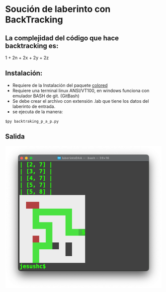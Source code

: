 # Soución de laberinto con BackTracking

## La complejidad del código que hace backtracking es:
1 + 2n + 2x + 2y + 2z 
  

## Instalación:
- Requiere de la Instalación del paquete [colored](https://pypi.org/project/colored/)
- Requiere una terminal linux  ANSI/VT100, en windows funciona con emulador BASH de git. (GitBash)
- Se debe crear el archivo con extensión .lab que tiene los datos del laberinto de entrada.
- se ejecuta de la manera:

```
$py backtraking_p_a_p.py
```
## Salida
![Salida](salida.png)
